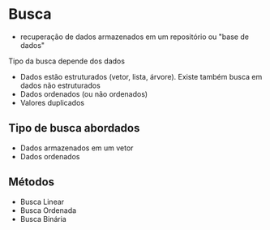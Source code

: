 # Busca

- recuperação de dados armazenados
em um repositório ou "base de dados"

Tipo da busca depende dos dados
- Dados estão estruturados (vetor, lista,
árvore). Existe também busca em dados
não estruturados
- Dados ordenados (ou não ordenados)
- Valores duplicados

## Tipo de busca abordados
- Dados armazenados em um vetor
- Dados ordenados

## Métodos
- Busca Linear
- Busca Ordenada
- Busca Binária

